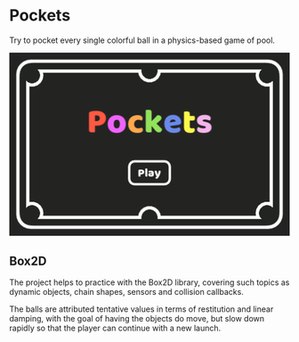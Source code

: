 # Pockets

Try to pocket every single colorful ball in a physics-based game of pool.

![Pockets in a few frames](https://github.com/borntofrappe/game-development/blob/main/Practice/Pockets/pockets.gif)

## Box2D

The project helps to practice with the Box2D library, covering such topics as dynamic objects, chain shapes, sensors and collision callbacks.

The balls are attributed tentative values in terms of restitution and linear damping, with the goal of having the objects do move, but slow down rapidly so that the player can continue with a new launch.
